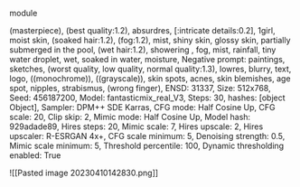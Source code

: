 module

(masterpiece), (best quality:1.2), absurdres, [:intricate details:0.2], 1girl, moist skin, (soaked hair:1.2), (fog:1.2), mist, shiny skin, glossy skin, partially submerged in the pool, (wet hair:1.2), showering , fog, mist, rainfall, tiny water droplet, wet, soaked in water, moisture,
Negative prompt: paintings, sketches, (worst quality, low quality, normal quality:1.3), lowres, blurry, text, logo, ((monochrome)), ((grayscale)), skin spots, acnes, skin blemishes, age spot, nipples, strabismus, (wrong finger),
ENSD: 31337, Size: 512x768, Seed: 456187200, Model: fantasticmix_real_V3, Steps: 30, hashes: [object Object], Sampler: DPM++ SDE Karras, CFG mode: Half Cosine Up, CFG scale: 20, Clip skip: 2, Mimic mode: Half Cosine Up, Model hash: 929adade89, Hires steps: 20, Mimic scale: 7, Hires upscale: 2, Hires upscaler: R-ESRGAN 4x+, CFG scale minimum: 5, Denoising strength: 0.5, Mimic scale minimum: 5, Threshold percentile: 100, Dynamic thresholding enabled: True

![[Pasted image 20230410142830.png]]